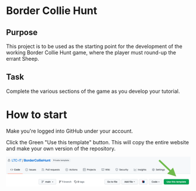 # Border Collie Hunt
## Purpose

This project is to be used as the starting point for the development of the working Border Collie Hunt game, where the player must round-up the errant Sheep.


## Task

Complete the various sections of the game as you develop your tutorial.


# How to start

Make you're logged into GitHub under your account. 

Click the Green "Use this template" button. This will copy the entire website and make your own version of the repository.

![Temple Button](images/templateISD.png)
